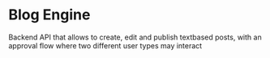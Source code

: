 # Blog Engine
Backend API that allows to create, edit and publish textbased posts, with an approval flow where two different user types may interact
